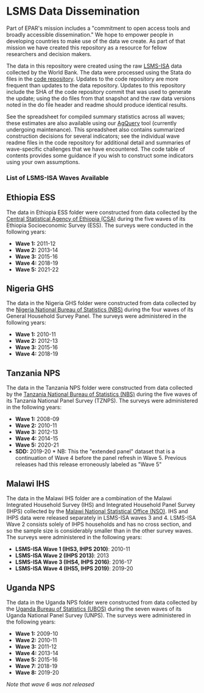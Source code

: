 # LSMS Data Dissemination

Part of EPAR's mission includes a "commitment to open access tools and broadly
accessible dissemination." We hope to empower people in developing countries to
make use of the data we create. As part of that mission we have created this
repository as a resource for fellow researchers and decision makers. 

The data in this repository were created using the raw
[LSMS-ISA](http://surveys.worldbank.org/lsms/programs/integrated-surveys-agriculture-ISA)
data collected by the World Bank. The data were processed using the Stata do files in the
[code repository](https://github.com/EvansSchoolPolicyAnalysisAndResearch/LSMS-Agricultural-Indicators-Code).
Updates to the code repository are more frequent than updates to the data repository. Updates to this repository
include the SHA of the code repository commit that was used to generate the update; using the do files from that
snapshot and the raw data versions noted in the do file header and readme should produce identical results. 

See the spreadsheet for compiled summary statistics across all waves; these estimates are also available using our
[AgQuery](https://www.agquery.org) tool (currently undergoing maintenance). This spreadsheet also contains summarized
construction decisions for several indicators; see the individual wave readme files in the code repository for additional
detail and summaries of wave-specific challenges that we have encountered. The code table of contents provides some guidance
if you wish to construct some indicators using your own assumptions.

### List of LSMS-ISA Waves Available

## Ethiopia ESS

The data in Ethiopia ESS folder were constructed from data collected by the 
[Central Statistical Agency of Ethiopia (CSA)](http://www.csa.gov.et/) during 
the five waves of its Ethiopia Socioeconomic Survey (ESS).
The surveys were conducted in the following years:

* __Wave 1:__ 2011-12
* __Wave 2:__ 2013-14
* __Wave 3:__ 2015-16
* __Wave 4:__ 2018-19
* __Wave 5:__ 2021-22

## Nigeria GHS

The data in the Nigeria GHS folder were constructed from data collected by the 
[Nigeria National Bureau of Statistics (NBS)](http://www.nigerianstat.gov.ng/)
during the four waves of its General Household Survey Panel.
The surveys were administered in the following years:

* __Wave 1:__ 2010-11
* __Wave 2:__ 2012-13
* __Wave 3:__ 2015-16
* __Wave 4:__ 2018-19

## Tanzania NPS

The data in the Tanzania NPS folder were constructed from data collected by the 
[Tanzania National Bureau of Statistics (NBS)](http://www.nbs.go.tz/) during the
five waves of its Tanzania National Panel Survey (TZNPS).
The surveys were administered in the following years:

* __Wave 1:__ 2008-09
* __Wave 2:__ 2010-11
* __Wave 3:__ 2012-13
* __Wave 4:__ 2014-15
* __Wave 5:__ 2020-21
* __SDD:__ 2019-20 * NB: This the "extended panel" dataset that is a continuation of Wave 4 before the panel refresh in Wave 5. Previous releases had this release erroneously labeled as "Wave 5"

## Malawi IHS

The data in the Malawi IHS folder are a combination of the Malawi Integrated Household Survey (IHS) and Integrated Household Panel Survey (IHPS) collected by the 
[Malawi National Statistical Office (NSO)](https://www.finance.gov.mw/index.php/departments/national-statistical-office). IHS and IHPS data were released
separately in LSMS-ISA waves 3 and 4. LSMS-ISA Wave 2 consists solely of IHPS households and has no cross section, and so the sample size is considerably smaller than
in the other survey waves. The surveys were administered in the following years:

* __LSMS-ISA Wave 1 (IHS3, IHPS 2010)__: 2010-11
* __LSMS-ISA Wave 2 (IHPS 2013)__: 2013
* __LSMS-ISA Wave 3 (IHS4, IHPS 2016)__: 2016-17
* __LSMS-ISA Wave 4 (IHS5, IHPS 2019)__: 2019-20

## Uganda NPS  

The data in the Uganda NPS folder were constructed from data collected by the 
[Uganda Bureau of Statistics (UBOS)](https://www.ubos.org/) during the seven waves
of its Uganda National Panel Survey (UNPS). 
The surveys were administered in the following years:

* __Wave 1:__ 2009-10
* __Wave 2:__ 2010-11
* __Wave 3:__ 2011-12
* __Wave 4:__ 2013-14
* __Wave 5:__ 2015-16
* __Wave 7:__ 2018-19
* __Wave 8:__ 2019-20

_Note that wave 6 was not released_




